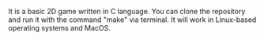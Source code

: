 It is a basic 2D game written in C language. You can clone the repository and run it with the command "make" via terminal. It will work in Linux-based operating systems and MacOS.
